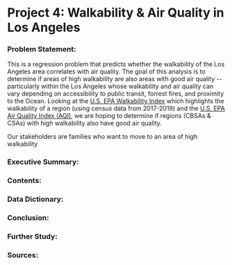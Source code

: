 # Project 4: Walkability & Air Quality in Los Angeles

### Problem Statement:
This is a regression problem that predicts whether the walkability of the Los Angeles area correlates with air quality. The goal of this analysis is to determine if areas of high walkability are also areas with good air quality -- particularly within the Los Angeles whose walkability and air quality can vary depending on accessibility to public transit, forrest fires, and proximity to the Ocean.
Looking at the [U.S. EPA Walkability Index](https://edg.epa.gov/metadata/catalog/search/resource/details.page?uuid=%7B251AFDD9-23A7-4068-9B27-A3048A7E6012%7D) which highlights the walkability of a region (using census data from 2017-2019) and the [U.S. EPA Air Quality Index (AQI)](https://edg.epa.gov/metadata/catalog/search/resource/details.page?uuid=%7B251AFDD9-23A7-4068-9B27-A3048A7E6012%7D), we are hoping to determine if regions (CBSAs & CSAs) with high walkability also have good air quality.     

Our stakeholders are families who want to move to an area of high walkability


### Executive Summary:


### Contents: 


### Data Dictionary:


### Conclusion:



### Further Study:


### Sources:

